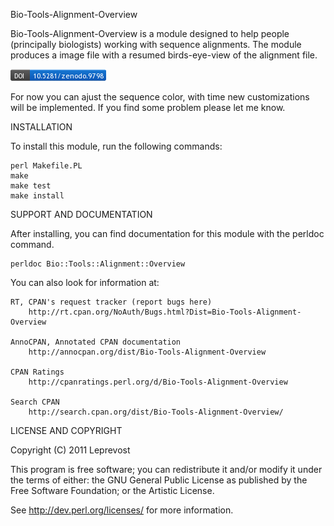Bio-Tools-Alignment-Overview

Bio-Tools-Alignment-Overview is a module designed to help people (principally biologists) working with
sequence alignments. The module produces a image file with a resumed birds-eye-view of the alignment file.

![Alt text](zenodo.9798.png "DOI")

For now you can ajust the sequence color, with time new customizations will be implemented.
If you find some problem please let me know.


INSTALLATION

To install this module, run the following commands:

	perl Makefile.PL
	make
	make test
	make install

SUPPORT AND DOCUMENTATION

After installing, you can find documentation for this module with the
perldoc command.

    perldoc Bio::Tools::Alignment::Overview

You can also look for information at:

    RT, CPAN's request tracker (report bugs here)
        http://rt.cpan.org/NoAuth/Bugs.html?Dist=Bio-Tools-Alignment-Overview

    AnnoCPAN, Annotated CPAN documentation
        http://annocpan.org/dist/Bio-Tools-Alignment-Overview

    CPAN Ratings
        http://cpanratings.perl.org/d/Bio-Tools-Alignment-Overview

    Search CPAN
        http://search.cpan.org/dist/Bio-Tools-Alignment-Overview/


LICENSE AND COPYRIGHT

Copyright (C) 2011 Leprevost

This program is free software; you can redistribute it and/or modify it
under the terms of either: the GNU General Public License as published
by the Free Software Foundation; or the Artistic License.

See http://dev.perl.org/licenses/ for more information.

